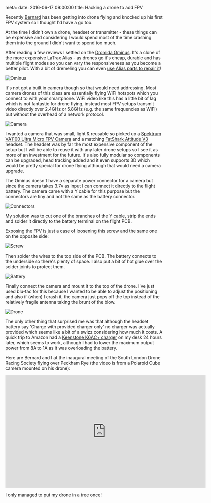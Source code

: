 meta:
  date: 2016-06-17 09:00:00
  title: Hacking a drone to add FPV

Recently [Bernard](https://twitter.com/_bmordan) has been getting into drone flying and knocked up his first FPV system
so I thought I'd have a go too.

At the time I didn't own a drone, headset or transmitter - these things can be expensive and considering I would spend
most of the time crashing them into the ground I didn't want to spend too much.

After reading a few reviews I settled on the [Dromida Ominus](https://www.amazon.co.uk/Dromida-Ominus-UAV-Quadcopter-Green/dp/B00NHLALDK).  It's a clone of the more expensive LaTrax Alias - as drones go it's cheap, durable and has multiple flight
modes so you can vary the responsiveness as you become a better pilot.  With a bit of dremeling you can even
[use Alias parts to repair it](https://www.youtube.com/watch?v=1hANFkxQlhs)!

![Ominus](./img/hacking-a-drone-to-add-fpv/ominus.jpg)

It's not got a built in camera though so that would need addressing.  Most camera drones of this class are essentially
flying WiFi hotspots which you connect to with your smartphone.  WiFi video like this has a little bit of lag which is
not fantastic for drone flying, instead most FPV setups transmit video directly over 2.4GHz or 5.8GHz (e.g. the same
frequencies as WiFi) but without the overhead of a network protocol.

![Camera](./img/hacking-a-drone-to-add-fpv/camera.jpg)

I wanted a camera that was small, light & reusable so picked up a [Spektrum VA1100 Ultra Micro FPV Camera](http://www.wheelspinmodels.co.uk/i/237470/) and a matching [FatShark Attitude V3](https://www.amazon.co.uk/fatshark-Attitude-Goggles-Headset-Modular/dp/B01F2XKVI0/ref=sr_1_1?ie=UTF8&qid=1466162102&sr=8-1&keywords=fatshark+attitude+v3) headset.  The headset was by far the most expensive component of the setup but I will be able to reuse it
with any later drone setups so I see it as more of an investment for the future.  It's also fully modular so components
can be upgraded, head tracking added and it even supports 3D which would be pretty special for drone flying although
that would need a camera upgrade.

The Ominus doesn't have a separate power connector for a camera but since the camera takes 3.7v as input I can connect
it directly to the flight battery.  The camera came with a Y cable for this purpose but the connectors are tiny and
not the same as the battery connector.

![Connectors](./img/hacking-a-drone-to-add-fpv/connectors.jpg)

My solution was to cut one of the branches of the Y cable, strip the ends and
solder it directly to the battery terminal on the flight PCB.

Exposing the FPV is just a case of loosening this screw and the same one on the opposite side:

![Screw](./img/hacking-a-drone-to-add-fpv/screw.jpg)

Then solder the wires to the top side of the PCB.  The battery connects to the underside so there's plenty of space. I
also put a bit of hot glue over the solder joints to protect them.

![Battery](./img/hacking-a-drone-to-add-fpv/battery.jpg)

Finally connect the camera and mount it to the top of the drone.  I've just used blu-tac for this because I wanted to be
able to adjust the positioning and also if (when) I crash it, the camera just pops off the top instead of the relatively
fragile antenna taking the brunt of the blow.

![Drone](./img/hacking-a-drone-to-add-fpv/drone.jpg)

The only other thing that surprised me was that although the headset battery say 'Charge with provided charger only' no
charger was actually provided which seems like a bit of a swizz considering how much it costs.  A quick trip to Amazon
had a [Keenstone K6AC+ charger](https://www.amazon.co.uk/UPGRADED-Keenstone®-Universal-Discharger-Powerful/dp/B015DKGZK0)
on my desk 24 hours later, which seems to work, although I had to lower the maximum output power from 8A to 1A as it was
overloading the battery.

Here are Bernard and I at the inaugural meeting of the South London Drone Racing Society flying over Peckham Rye (the
video is from a Polaroid Cube camera mounted on his drone):

<iframe width="640" height="360" src="https://www.youtube.com/embed/aOJb2tB2iAU" frameborder="0" allowfullscreen></iframe>

I only managed to put my drone in a tree once!
